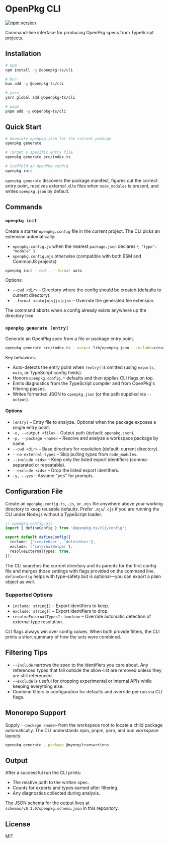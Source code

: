 # OpenPkg CLI

[![npm version](https://img.shields.io/npm/v/@openpkg-ts%2Fcli.svg)](https://www.npmjs.com/package/@openpkg-ts/cli)

Command-line interface for producing OpenPkg specs from TypeScript projects.

## Installation

```bash
# npm
npm install -g @openpkg-ts/cli

# bun
bun add -g @openpkg-ts/cli

# yarn
yarn global add @openpkg-ts/cli

# pnpm
pnpm add -g @openpkg-ts/cli
```

## Quick Start

```bash
# Generate openpkg.json for the current package
openpkg generate

# Target a specific entry file
openpkg generate src/index.ts

# Scaffold an OpenPkg config
openpkg init
```

`openpkg generate` discovers the package manifest, figures out the correct entry point, resolves external .d.ts files when `node_modules` is present, and writes `openpkg.json` by default.

## Commands

### `openpkg init`

Create a starter `openpkg.config` file in the current project. The CLI picks an extension automatically:

- `openpkg.config.js` when the nearest `package.json` declares `{ "type": "module" }`
- `openpkg.config.mjs` otherwise (compatible with both ESM and CommonJS projects)

```bash
openpkg init --cwd . --format auto
```

Options:

- `--cwd <dir>` – Directory where the config should be created (defaults to current directory).
- `--format <auto|mjs|js|cjs>` – Override the generated file extension.

The command aborts when a config already exists anywhere up the directory tree.

### `openpkg generate [entry]`

Generate an OpenPkg spec from a file or package entry point.

```bash
openpkg generate src/index.ts --output lib/openpkg.json --include=createUser
```

Key behaviors:

- Auto-detects the entry point when `[entry]` is omitted (using `exports`, `main`, or TypeScript config fields).
- Honors `openpkg.config.*` defaults and then applies CLI flags on top.
- Emits diagnostics from the TypeScript compiler and from OpenPkg's filtering passes.
- Writes formatted JSON to `openpkg.json` (or the path supplied via `--output`).

#### Options

- `[entry]` – Entry file to analyze. Optional when the package exposes a single entry point.
- `-o, --output <file>` – Output path (default: `openpkg.json`).
- `-p, --package <name>` – Resolve and analyze a workspace package by name.
- `--cwd <dir>` – Base directory for resolution (default: current directory).
- `--no-external-types` – Skip pulling types from `node_modules`.
- `--include <ids>` – Keep only the listed export identifiers (comma-separated or repeatable).
- `--exclude <ids>` – Drop the listed export identifiers.
- `-y, --yes` – Assume "yes" for prompts.

## Configuration File

Create an `openpkg.config.ts`, `.js`, or `.mjs` file anywhere above your working directory to keep reusable defaults. Prefer `.mjs`/`.cjs` if you are running the CLI under Node.js without a TypeScript loader.

```ts
// openpkg.config.mjs
import { defineConfig } from '@openpkg-ts/cli/config';

export default defineConfig({
  include: ['createUser', 'deleteUser'],
  exclude: ['internalHelper'],
  resolveExternalTypes: true,
});
```

The CLI searches the current directory and its parents for the first config file and merges those settings with flags provided on the command line. `defineConfig` helps with type-safety but is optional—you can export a plain object as well.

### Supported Options

- `include: string[]` – Export identifiers to keep.
- `exclude: string[]` – Export identifiers to drop.
- `resolveExternalTypes?: boolean` – Override automatic detection of external type resolution.

CLI flags always win over config values. When both provide filters, the CLI prints a short summary of how the sets were combined.

## Filtering Tips

- `--include` narrows the spec to the identifiers you care about. Any referenced types that fall outside the allow-list are removed unless they are still referenced.
- `--exclude` is useful for dropping experimental or internal APIs while keeping everything else.
- Combine filters in configuration for defaults and override per run via CLI flags.

## Monorepo Support

Supply `--package <name>` from the workspace root to locate a child package automatically. The CLI understands npm, pnpm, yarn, and bun workspace layouts.

```bash
openpkg generate --package @myorg/transactions
```

## Output

After a successful run the CLI prints:

- The relative path to the written spec.
- Counts for exports and types earned after filtering.
- Any diagnostics collected during analysis.

The JSON schema for the output lives at `schemas/v0.1.0/openpkg.schema.json` in this repository.

## License

MIT
